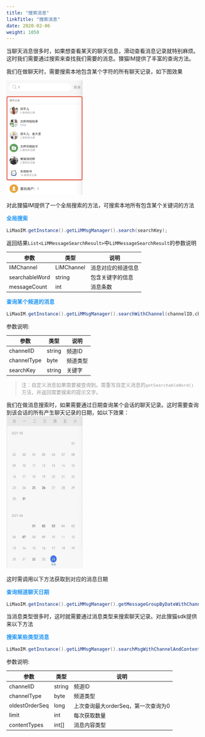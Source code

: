 ```yaml
---
title: "搜索消息"
linkTitle: "搜索消息"
date: 2020-02-06
weight: 1050
---
```


当聊天消息很多时，如果想查看某天的聊天信息，滑动查看消息记录就特别麻烦。这时我们需要通过搜索来查找我们需要的消息。狸猫IM提供了丰富的查询方法。

我们在做聊天时，需要搜索本地包含某个字符的所有聊天记录，如下图效果

<img src='search_all_msg.jpg' width=200 height=300/>

对此狸猫IM提供了一个全局搜索的方法，可搜索本地所有包含某个关键词的方法

**<font color='#2196F3'>全局搜索</font>**
```java
LiMaoIM.getInstance().getLiMMsgManager().search(searchKey);
```
返回结果`List<LiMMessageSearchResult>`中`LiMMessageSearchResult`的参数说明

| 参数           | 类型       | 说明               |
| -------------- | ---------- | ------------------ |
| liMChannel     | LiMChannel | 消息对应的频道信息 |
| searchableWord | string     | 包含关键字的信息   |
| messageCount   | int        | 消息条数           |


**<font color='#2196F3'>查询某个频道的消息</font>**
```java
LiMaoIM.getInstance().getLiMMsgManager().searchWithChannel(channelID,channelType,searchKey);
```

参数说明:

| 参数        | 类型   | 说明     |
| ----------- | ------ | -------- |
| channelID   | string | 频道ID   |
| channelType | byte   | 频道类型 |
| searchKey   | string | 关键字   |

><font color='#999' size=2>注：自定义消息如果需要被查询到。需重写自定义消息的`getSearchableWord()`方法，并返回需要搜索的提示文字。</font>

我们在做消息搜索时，如果需要通过日期查询某个会话的聊天记录。这时需要查询到该会话的所有产生聊天记录的日期，如以下效果：
<img src='chat_history_date.jpg' width="200" height="400" alt="聊天记录日期"/>

这时需调用以下方法获取到对应的消息日期

**<font color='#2196F3'>查询频道聊天日期</font>**

```java
LiMaoIM.getInstance().getLiMMsgManager().getMessageGroupByDateWithChannel(channelID, channelType);
```

当消息类型很多时，这时就需要通过消息类型来搜索聊天记录。对此狸猫sdk提供来以下方法

**<font color='#2196F3'>搜索某些类型消息</font>**
```java
LiMaoIM.getInstance().getLiMMsgManager().searchMsgWithChannelAndContentTypes(channelID, channelType, oldestOrderSeq, 20, types);
```

参数说明:

| 参数           | 类型   | 说明                                |
| -------------- | ------ | ----------------------------------- |
| channelID      | string | 频道ID                              |
| channelType    | byte   | 频道类型                            |
| oldestOrderSeq | long   | 上次查询最大orderSeq，第一次查询为0 |
| limit          | int    | 每次获取数量                        |
| contentTypes   | int[]  | 消息内容类型                        |
